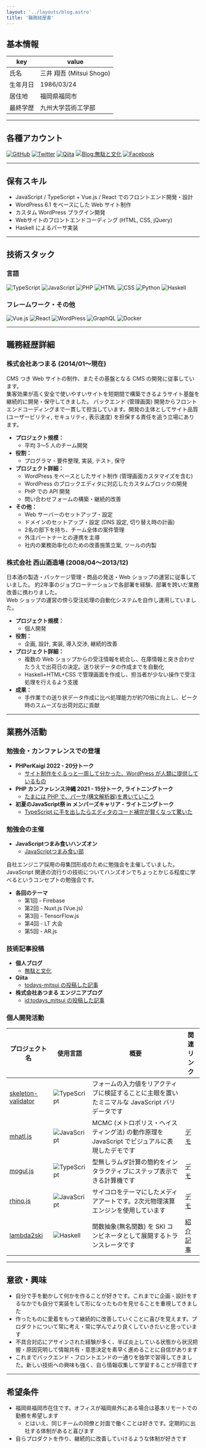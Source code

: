 ```yaml
---
layout: '../layouts/blog.astro'
title: '職務経歴書'
---
```


## 基本情報

| key | value |
|---|---|
| 氏名 | 三井 翔吾 (Mitsui Shogo) |
| 生年月日 | 1986/03/24 |
| 居住地 | 福岡県福岡市 |
| 最終学歴 | 九州大学芸術工学部 |

---

## 各種アカウント

[![GitHub](https://img.shields.io/badge/todays--mitsui-12100E?style=flat&logo=GitHub&logoColor=white)](https://github.com/todays-mitsui)
[![Twitter](https://img.shields.io/badge/@____Mitsui-1DA1F2?style=flat&logo=Twitter&logoColor=white)](https://twitter.com/__Mitsui)
[![Qiita](https://img.shields.io/badge/todays--mitsui-55C500?style=flat&logo=Qiita&logoColor=white)](https://qiita.com/todays-mitsui)
[![Blog:無駄と文化](https://img.shields.io/badge/blog:%E7%84%A1%E9%A7%84%E3%81%A8%E6%96%87%E5%8C%96-242527?style=flat&logoColor=white)](https://blog.mudatobunka.org/)
[![Facebook](https://img.shields.io/badge/mitsui.shogo-3B5998?style=flat&logo=Facebook&logoColor=white)](https://www.facebook.com/mitsui.shogo)

---

## 保有スキル

- JavaScript / TypeScript + Vue.js / React でのフロントエンド開発・設計
- WordPress 6.1 をベースにした Web サイト制作
- カスタム WordPress プラグイン開発
- Webサイトのフロントエンドコーディング (HTML, CSS, jQuery)
- Haskell によるパーサ実装

---

## 技術スタック

### 言語

![TypeScript](https://img.shields.io/badge/-TypeScript-007ACC?style=flat&logo=typescript&logoColor=white)
![JavaScript](https://img.shields.io/badge/-JavaScript-F7DF1E?style=flat&logo=JavaScript&logoColor=lightgrey)
![PHP](https://img.shields.io/badge/-PHP-7A86B8?style=flat&logo=php&logoColor=white)
![HTML](https://img.shields.io/badge/-HTML-E54C21?style=flat&logo=HTML5&logoColor=white)
![CSS](https://img.shields.io/badge/-CSS-016CB4?style=flat&logo=CSS3&logoColor=white)
![Python](https://img.shields.io/badge/-Python-3776AB?style=flat&logo=Python&logoColor=white)
![Haskell](https://img.shields.io/badge/-Haskell-9E358F?style=flat&logo=Haskell&logoColor=white)

### フレームワーク・その他

![Vue.js](https://img.shields.io/badge/-Vue.js-4FC08D?style=flat&logo=Vue.js&logoColor=white)
![React](https://img.shields.io/badge/-React-45b8d8?style=flat&logo=react&logoColor=white)
![WordPress](https://img.shields.io/badge/-WordPress-0073AA?style=flat&logo=WordPress&logoColor=white)
![GraphQL](https://img.shields.io/badge/-GraphQL-E10098?style=flat&logo=graphql&logoColor=white)
![Docker](https://img.shields.io/badge/-Docker-46a2f1?style=flat&logo=docker&logoColor=white)

---

## 職務経歴詳細

### 株式会社あつまる (2014/01～現在)

CMS つき Web サイトの制作、またその基盤となる CMS の開発に従事しています。  
集客効果が高く安全で使いやすいサイトを短期間で構築できるようサイト基盤を継続的に開発・保守してきました。 
バックエンド (管理画面) 開発からフロントエンドコーディングまで一貫して担当しています。開発の主体としてサイト品質 (ユーザービリティ, セキュリティ, 表示速度) を担保する責任を追う立場にあります。

- **プロジェクト規模：**
  - 平均 3～5 人のチーム開発
- **役割：**
  - プログラマ - 要件整理, 実装, テスト, 保守
- **プロジェクト詳細：**
  - WordPress をベースとしたサイト制作 (管理画面カスタマイズを含む)
  - WordPress のブロックエディタに対応したカスタムブロックの開発
  - PHP での API 開発
  - 問い合わせフォームの構築・継続的改善
- **その他：**
  - Web サーバーのセットアップ・設定
  - ドメインのセットアップ・設定 (DNS 設定, 切り替え時の計画)
  - 2名の部下を持ち、チーム全体の案件管理
  - 外注パートナーとの連携を主導
  - 社内の業務効率化のための改善施策立案, ツールの内製

### 株式会社 西山酒造場 (2008/04～2013/12)

日本酒の製造・パッケージ管理・商品の発送・Web ショップの運営に従事していました。
約2年事のジョブローテーションで各部署を経験、部署を跨いだ業務改善に携わりました。  
Web ショップの運営の傍ら受注処理の自動化システムを自作し運用していました。

- **プロジェクト規模：**
  - 個人開発
- **役割：**
  - 企画, 設計, 実装, 導入交渉, 継続的改善
- **プロジェクト詳細：**
  - 複数の Web ショップからの受注情報を統合し、在庫情報と突き合わせたうえで出荷日の決定。送り状データの作成までを自動化
  - Haskell+HTML+CSS で管理画面を作成し、担当者が少ない操作で受注処理を行えるよう支援
- **成果：**
  - 手作業での送り状データ作成に比べ処理能力が約70倍に向上し、ピーク時のスムーズな出荷対応に貢献

---

## 業務外活動

### 勉強会・カンファレンスでの登壇

- **PHPerKaigi 2022 - 20分トーク**
  - [サイト制作をぐるっと一周して分かった、WordPress が人類に提供しているもの](https://fortee.jp/phperkaigi-2022/proposal/dc2a455b-ad88-4f12-8cad-880028a0ab01)
- **PHP カンファレンス沖縄 2021 - 15分トーク, ライトニングトーク**
  - [たまには PHP で、パーサ(構文解析器)を書いていこう](https://fortee.jp/phpcon-okinawa-2021/proposal/4808604f-9a85-41f7-8cb8-2f8c299d3e09)
- **初夏のJavaScript祭 in メンバーズキャリア - ライトニングトーク**
  - [TypeScript に手を出したらエディタのコード補完が賢くなって驚いた](https://docs.google.com/presentation/d/1rBhoP1j6tIntvGYIzK04SVTZA0RgUYNKIcJ-eL1teg0/edit?usp=sharing)


### 勉強会の主催

- **JavaScriptつまみ食いハンズオン**
  - [JavaScriptつまみ食い部](https://cherrypick-js.connpass.com/)

自社エンジニア採用の母集団形成のために勉強会を主催していました。  
JavaScript 関連の流行りの技術についてハンズオンでちょっとかじる程度に学べるというコンセプトの勉強会です。

- **各回のテーマ**
  - 第1回 - Firebase
  - 第2回 - Nuxt.js (Vue.js)
  - 第3回 - TensorFlow.js
  - 第4回 - LT 大会
  - 第5回 - AR.js

### 技術記事投稿

- **個人ブログ**
  - [無駄と文化](https://blog.mudatobunka.org/)
- **Qiita**
  - [todays-mitsui の投稿した記事](https://qiita.com/todays-mitsui)
- **株式会社あつまる エンジニアブログ**
  - [id:todays_mitsui の投稿した記事](https://tech.atsu-maru.co.jp/archive/author/todays_mitsui)

### 個人開発活動

| プロジェクト名 | 使用言語 | 概要 | 関連リンク |
|---|---|---|---|
| [skeleton-validator](https://github.com/todays-mitsui/skeleton-validator) | ![TypeScript](https://img.shields.io/badge/-TypeScript-007ACC?style=flat&logo=typescript&logoColor=white) | フォームの入力値をリアクティブに検証することに主眼を置いたミニマルな JavaScript バリデータです | |
| [mhatl.js](https://github.com/todays-mitsui/mhatl.js) | ![JavaScript](https://img.shields.io/badge/-JavaScript-F7DF1E?style=flat&logo=JavaScript&logoColor=lightgrey) | MCMC (メトロポリス・ヘイスティング法) の動作原理を JavaScript でビジュアルに表現したデモです | [デモ](https://todays-mitsui.github.io/mhatl.js/) |
| [mogul.js](https://github.com/todays-mitsui/mogul.js) | ![TypeScript](https://img.shields.io/badge/-TypeScript-007ACC?style=flat&logo=typescript&logoColor=white) | 型無しラムダ計算の簡約をインタラクティブにステップ表示できる計算機です | [デモ](https://mogul-lang.mudatobunka.org/) | 
| [rhino.js](https://github.com/todays-mitsui/rhino.js) | ![JavaScript](https://img.shields.io/badge/-JavaScript-F7DF1E?style=flat&logo=JavaScript&logoColor=lightgrey) | サイコロをテーマにしたメディアアートです。2次元物理演算エンジンを使用しています | [デモ](https://todays-mitsui.github.io/rhino.js/) |
| [lambda2ski](https://github.com/todays-mitsui/lambda2ski) | ![Haskell](https://img.shields.io/badge/-Haskell-9E358F?style=flat&logo=Haskell&logoColor=white) | 関数抽象(無名関数) を SKI コンビネータとして展開するトランスレータです | [紹介記事](https://qiita.com/todays-mitsui/items/39ca5ee274213471796c) |

---

## 意欲・興味

- 自分で手を動かして何かを作ることが好きです。これまでに企画・設計をするなかでも自分で実装をして形になったものを見せることを重視してきました
- 作ったものに愛着をもって継続的に改善していくことに喜びを覚えます。プロダクトについて常に考え・常に学んでより良くしていきたいと思っています
- 不具合対応にアサインされた経験が多く、半ば炎上している状態から状況把握・原因究明して情報共有・意思決定を素早く進めることに自信があります
- これまでバックエンド・フロントエンドの一通りを独学で習得してきました。新しい技術への興味も強く、自ら情報収集して学習することが得意です

---

## 希望条件

- 福岡県福岡市在住です。オフィスが福岡県外にある場合は基本リモートでの勤務を希望します
  - とはいえ、同じチームの同僚と対面で働くことは好きです。定期的に出社する体制があると喜びます
- 自らプロダクトを作り、継続的に改善していけるような体制が好きです
